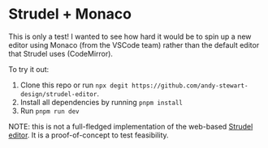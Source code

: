 # Strudel + Monaco

This is only a test! I wanted to see how hard it would be to spin up a new editor using Monaco (from the VSCode team) rather than the default editor that Strudel uses (CodeMirror).

To try it out:

1. Clone this repo or run `npx degit https://github.com/andy-stewart-design/strudel-editor`.
2. Install all dependencies by running `pnpm install`
3. Run `pnpm run dev`

NOTE: this is not a full-fledged implementation of the web-based [Strudel editor](https://strudel.cc/). It is a proof-of-concept to test feasibility.
